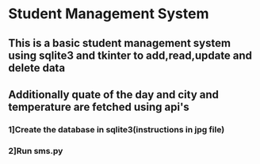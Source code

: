 # Student Management System
## This is a basic student management system using sqlite3 and tkinter to add,read,update and delete data
## Additionally quate of the day and city and temperature are fetched using api's

### 1]Create the database in sqlite3(instructions in jpg file)
### 2]Run sms.py
